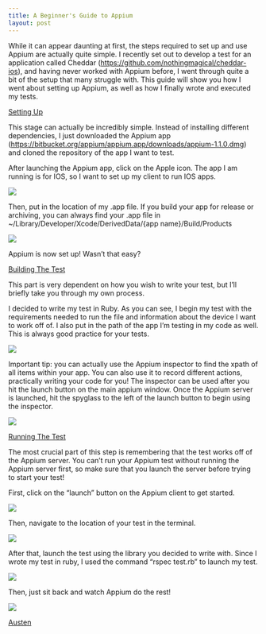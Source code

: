 ```yaml
---
title: A Beginner's Guide to Appium
layout: post
---
```


While it can appear daunting at first, the steps required to set up and use Appium are actually quite simple. I recently set out to develop a test for an application called Cheddar (https://github.com/nothingmagical/cheddar-ios), and having never worked with Appium before, I went through quite a bit of the setup that many struggle with. This guide will show you how I went about setting up Appium, as well as how I finally wrote and executed my tests.


<u>Setting Up</u>

This stage can actually be incredibly simple. Instead of installing different dependencies, I just downloaded the Appium app (https://bitbucket.org/appium/appium.app/downloads/appium-1.1.0.dmg) and cloned the repository of the app I want to test. 

After launching the Appium app, click on the Apple icon. The app I am running is for IOS, so I want to set up my client to run IOS apps.

<img src="https://raw.githubusercontent.com/appium/blog/gh-pages/_posts/images/2014-07-15-img1.png">

Then, put in the location of my .app file. If you build your app for release or archiving, you can always find your .app file in ~/Library/Developer/Xcode/DerivedData/{app name}/Build/Products

<img src="https://raw.githubusercontent.com/appium/blog/gh-pages/_posts/images/2014-07-15-img2.png">

Appium is now set up! Wasn’t that easy?


<u>Building The Test</u>

This part is very dependent on how you wish to write your test, but I’ll briefly take you through my own process.

I decided to write my test in Ruby. As you can see, I begin my test with the requirements needed to run the file and information about the device I want to work off of. I also put in the path of the app I’m testing in my code as well. This is always good practice for your tests.

<img src="https://raw.githubusercontent.com/appium/blog/gh-pages/_posts/images/2014-07-15-img3.png">

Important tip: you can actually use the Appium inspector to find the xpath of all items within your app. You can also use it to record different actions, practically writing your code for you! The inspector can be used after you hit the launch button on the main appium window. Once the Appium server is launched, hit the spyglass to the left of the launch button to begin using the inspector.

<img src="https://raw.githubusercontent.com/appium/blog/gh-pages/_posts/images/2014-07-15-img4.png">

<u>Running The Test</u>

The most crucial part of this step is remembering that the test works off of the Appium server. You can’t run your Appium test without running the Appium server first, so make sure that you launch the server before trying to start your test!

First, click on the “launch” button on the Appium client to get started.

<img src="https://raw.githubusercontent.com/appium/blog/gh-pages/_posts/images/2014-07-15-img5.png">

Then, navigate to the location of your test in the terminal.

<img src="https://raw.githubusercontent.com/appium/blog/gh-pages/_posts/images/2014-07-15-img6.png">

After that, launch the test using the library you decided to write with. Since I wrote my test in ruby, I used the command “rspec test.rb” to launch my test.

<img src="https://raw.githubusercontent.com/appium/blog/gh-pages/_posts/images/2014-07-15-img7.png">

Then, just sit back and watch Appium do the rest!

<img src="https://raw.githubusercontent.com/appium/blog/gh-pages/_posts/images/2014-07-15-img8.png">

<a href="http://github.com/austenke">Austen</a>
